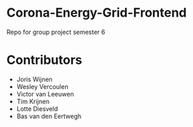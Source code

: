 # Corona-Energy-Grid-Frontend
Repo for group project semester 6

# Contributors
+ Joris Wijnen
+ Wesley Vercoulen
+ Victor van Leeuwen
+ Tim Krijnen
+ Lotte Diesveld
+ Bas van den Eertwegh
